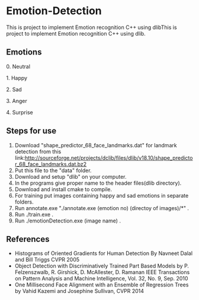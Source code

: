 Emotion-Detection
=================

This is project to implement Emotion recognition C++ using dlib<span
id="anchor"></span>This is project to implement Emotion recognition C++
using dlib.

Emotions
--------

0\. Neutral

1\. Happy

2\. Sad

3\. Anger

4\. Surprise

<span id="anchor-1"></span>Steps for use
----------------------------------------

1.  Download "shape\_predictor\_68\_face\_landmarks.dat" for landmark
    detection from this
    link:<http://sourceforge.net/projects/dclib/files/dlib/v18.10/shape_predictor_68_face_landmarks.dat.bz2>
2.  Put this file to the "data" folder.
3.  Download and setup "dlib" on your computer.
4.  In the programs give proper name to the header
    files(dlib directory).
5.  Download and install cmake to compile.
6.  For training put images containing happy and sad emotions in
    separate folders.
7.  Run annotate.exe "./annotate.exe (emotion no) (directoy of
    images)/\*" .
8.  Run ./train.exe .
9.  Run ./emotionDetection.exe (image name) .

References
----------

-   Histograms of Oriented Gradients for Human Detection By Navneet
    Dalal and Bill Triggs CVPR 2005
-   Object Detection with Discriminatively Trained Part Based Models
    by P. Felzenszwalb, R. Girshick, D. McAllester, D. Ramanan IEEE
    Transactions on Pattern Analysis and Machine Intelligence, Vol.
    32, No. 9, Sep. 2010
-   One Millisecond Face Alignment with an Ensemble of Regression Trees
    by Vahid Kazemi and Josephine Sullivan, CVPR 2014

